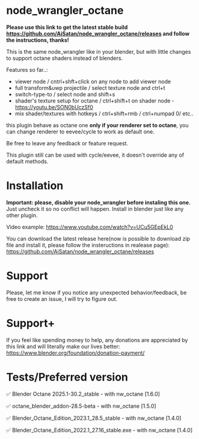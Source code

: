 # node_wrangler_octane

**Please use this link to get the latest stable build https://github.com/AiSatan/node_wrangler_octane/releases and follow the instructions, thanks!**

This is the same node_wrangler like in your blender, but with little changes to support octane shaders instead of blenders.

Features so far..:

- viewer node / cntrl+shft+click on any node to add viewer node
- full transform&uwp projectile / select texture node and ctrl+t
- switch-type-to / select node and shift+s
- shader's texture setup for octane / ctrl+shift+t on shader node - https://youtu.be/SON0bUczSf0
- mix shader/textures with hotkeys / ctrl+shift+rmb / ctrl+numpad 0/ etc..

this plugin behave as octane one __only if your renderer set to octane__, you can change renderer to eevee/cycle to work as default one.

Be free to leave any feedback or feature request.

This plugin still can be used with cycle/eevee, it doesn't override any of default methods.

# Installation
__Important: please, disable your node_wrangler before instaling this one.__
Just uncheck it so no conflict will happen.
Install in blender just like any other plugin.

Video example: 
https://www.youtube.com/watch?v=UCu5GEpEkL0

You can download the latest release here(now is possible to download zip file and install it, please follow the insteructions in realease page):
https://github.com/AiSatan/node_wrangler_octane/releases


# Support
Please, let me know if you notice any unexpected behavior/feedback, be free to create an issue, I will try to figure out. 

# Support+
If you feel like spending money to help, any donations are appreciated by this link and will literally make our lives better: https://www.blender.org/foundation/donation-payment/

# Tests/Preferred version

✅ Blender Octane 2025.1-30.2_stable - with nw_octane [1.6.0]

✅ octane_blender_addon-28.5-beta - with nw_octane [1.5.0]

✅ Blender_Octane_Edition_2023.1_28.5_stable - with nw_octane [1.4.0]

✅ Blender_Octane_Edition_2022.1_27.16_stable.exe - with nw_octane [1.4.0]
